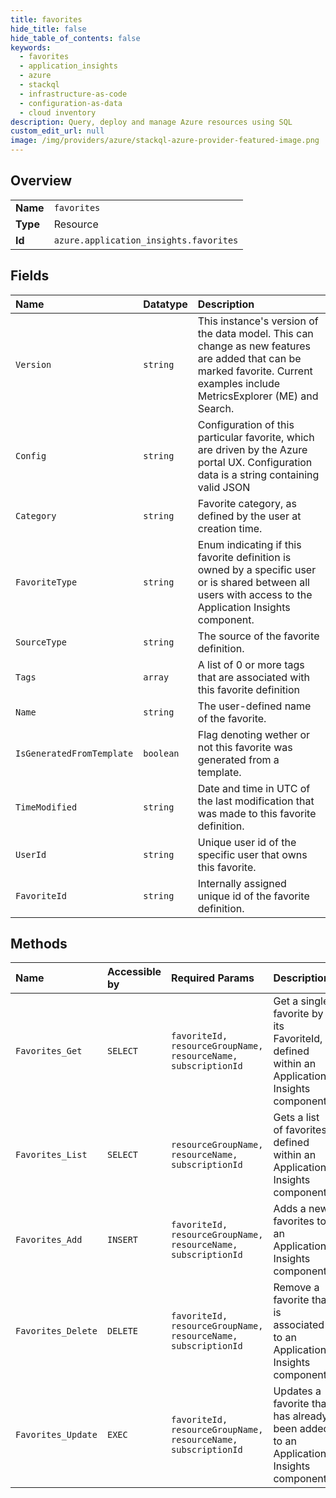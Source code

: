 ```yaml
---
title: favorites
hide_title: false
hide_table_of_contents: false
keywords:
  - favorites
  - application_insights
  - azure    
  - stackql
  - infrastructure-as-code
  - configuration-as-data
  - cloud inventory
description: Query, deploy and manage Azure resources using SQL
custom_edit_url: null
image: /img/providers/azure/stackql-azure-provider-featured-image.png
---
```

  
    

## Overview
<table><tbody>
<tr><td><b>Name</b></td><td><code>favorites</code></td></tr>
<tr><td><b>Type</b></td><td>Resource</td></tr>
<tr><td><b>Id</b></td><td><code>azure.application_insights.favorites</code></td></tr>
</tbody></table>

## Fields
| Name | Datatype | Description |
|:-----|:---------|:------------|
| `Version` | `string` | This instance's version of the data model. This can change as new features are added that can be marked favorite. Current examples include MetricsExplorer (ME) and Search. |
| `Config` | `string` | Configuration of this particular favorite, which are driven by the Azure portal UX. Configuration data is a string containing valid JSON |
| `Category` | `string` | Favorite category, as defined by the user at creation time. |
| `FavoriteType` | `string` | Enum indicating if this favorite definition is owned by a specific user or is shared between all users with access to the Application Insights component. |
| `SourceType` | `string` | The source of the favorite definition. |
| `Tags` | `array` | A list of 0 or more tags that are associated with this favorite definition |
| `Name` | `string` | The user-defined name of the favorite. |
| `IsGeneratedFromTemplate` | `boolean` | Flag denoting wether or not this favorite was generated from a template. |
| `TimeModified` | `string` | Date and time in UTC of the last modification that was made to this favorite definition. |
| `UserId` | `string` | Unique user id of the specific user that owns this favorite. |
| `FavoriteId` | `string` | Internally assigned unique id of the favorite definition. |
## Methods
| Name | Accessible by | Required Params | Description |
|:-----|:--------------|:----------------|:------------|
| `Favorites_Get` | `SELECT` | `favoriteId, resourceGroupName, resourceName, subscriptionId` | Get a single favorite by its FavoriteId, defined within an Application Insights component. |
| `Favorites_List` | `SELECT` | `resourceGroupName, resourceName, subscriptionId` | Gets a list of favorites defined within an Application Insights component. |
| `Favorites_Add` | `INSERT` | `favoriteId, resourceGroupName, resourceName, subscriptionId` | Adds a new favorites to an Application Insights component. |
| `Favorites_Delete` | `DELETE` | `favoriteId, resourceGroupName, resourceName, subscriptionId` | Remove a favorite that is associated to an Application Insights component. |
| `Favorites_Update` | `EXEC` | `favoriteId, resourceGroupName, resourceName, subscriptionId` | Updates a favorite that has already been added to an Application Insights component. |
